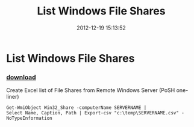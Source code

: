 ﻿---
pid:            3837
poster:         therobotdave
title:          List Windows File Shares
date:           2012-12-19 15:13:52
format:         posh
parent:         0
parent:         0

---

# List Windows File Shares

### [download](3837.ps1)

Create Excel list of File Shares from Remote Windows Server (PoSH one-liner)

```posh
Get-WmiObject Win32_Share -computerName SERVERNAME | 
Select Name, Caption, Path | Export-csv "c:\temp\SERVERNAME.csv" -NoTypeInformation
```
